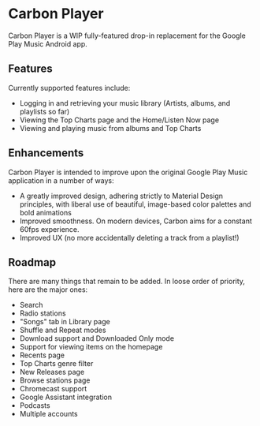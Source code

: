 # Carbon Player

Carbon Player is a WIP fully-featured drop-in replacement for the Google Play Music Android app.

## Features
Currently supported features include: 
- Logging in and retrieving your music library (Artists, albums, and playlists so far)
- Viewing the Top Charts page and the Home/Listen Now page
- Viewing and playing music from albums and Top Charts

## Enhancements
Carbon Player is intended to improve upon the original Google Play Music application in a number of ways:
- A greatly improved design, adhering strictly to Material Design principles, with liberal use of beautiful, image-based color palettes and bold animations
- Improved smoothness. On modern devices, Carbon aims for a constant 60fps experience.
- Improved UX (no more accidentally deleting a track from a playlist!)

## Roadmap
There are many things that remain to be added. In loose order of priority, here are the major ones:
- Search
- Radio stations
- "Songs" tab in Library page
- Shuffle and Repeat modes
- Download support and Downloaded Only mode
- Support for viewing items on the homepage
- Recents page
- Top Charts genre filter 
- New Releases page
- Browse stations page
- Chromecast support
- Google Assistant integration
- Podcasts
- Multiple accounts
